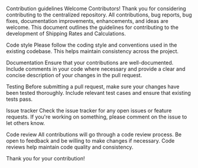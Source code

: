 Contribution guidelines
Welcome Contributors!
Thank you for considering contributing to the centralized repository. All contributions, bug reports, bug fixes, documentation improvements, enhancements, and ideas are welcome. This document outlines the guidelines for contributing to the development of Shipping Rates and Calculations.

Code style
Please follow the coding style and conventions used in the existing codebase. This helps maintain consistency across the project.

Documentation
Ensure that your contributions are well-documented. Include comments in your code where necessary and provide a clear and concise description of your changes in the pull request.

Testing
Before submitting a pull request, make sure your changes have been tested thoroughly. Include relevant test cases and ensure that existing tests pass.

Issue tracker
Check the issue tracker for any open issues or feature requests. If you're working on something, please comment on the issue to let others know.

Code review
All contributions will go through a code review process. Be open to feedback and be willing to make changes if necessary. Code reviews help maintain code quality and consistency.

Thank you for your contribution!
